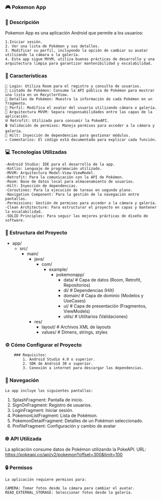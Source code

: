 ### 🎮 Pokemon App


### 📝 Descripción
Pokemon App es una aplicación Android que permite a los usuarios:

    1.Iniciar sesión.
    2. Ver una lista de Pokémon y sus detalles. 
    3. Modificar su perfil, incluyendo la opción de cambiar su avatar utilizando la cámara o la galería. 
    4. Esta app sigue MVVM, utiliza buenas prácticas de desarrollo y una arquitectura limpia para garantizar mantenibilidad y escalabilidad.



### 🚀 Características
    🔑 Login: Utiliza Room para el registro y consulta de usuarios.
    🐾 Listado de Pokémon: Consume la API pública de Pokémon para mostrar una lista en un RecyclerView.
    📄 Detalles de Pokémon: Muestra la información de cada Pokémon en un fragmento.
    📸 Perfil: Modifica el avatar del usuario utilizando cámara o galería.
    📐 Arquitectura MVVM: Separa responsabilidades entre las capas de la aplicación.
    🌐 Retrofit: Utilizado para consumir la PokeAPI.
    🔒 Validación de permisos: Maneja permisos para acceder a la cámara y galería.
    💉 Hilt: Inyección de dependencias para gestionar módulos.
    ✍️ Comentarios: El código está documentado para explicar cada función.



### 💻 Tecnologías Utilizadas

    -Android Studio: IDE para el desarrollo de la app.
    -Kotlin: Lenguaje de programación utilizado.
    -MVVM: Arquitectura Model-View-ViewModel.
    -Retrofit: Para la comunicación con la API de Pokémon.
    -Room: Base de datos local para almacenamiento de usuarios.
    -Hilt: Inyección de dependencias.
    -Coroutines: Para la ejecución de tareas en segundo plano.
    -Navigation Component: Para la gestión de la navegación entre pantallas.
    -Permissions: Gestión de permisos para acceder a la cámara y galería.
    -Clean Architecture: Para estructurar el proyecto en capas y mantener la escalabilidad.
    -SOLID Principles: Para seguir las mejores prácticas de diseño de software.



### 📂 Estructura del Proyecto

- app/
    - src/
        - main/
            - java/
                - com/
                    - example/
                        - pokemonapp/
                            - data/               # Capa de datos (Room, Retrofit, Repositorios)
                            - di/                 # Dependencias (Hilt)
                            - domain/             # Capa de dominio (Modelos y UseCases)
                            - ui/                 # Capa de presentación (Fragmentos, ViewModels)
                            - utils/              # Utilitarios (Validaciones)
            - res/
                - layout/               # Archivos XML de layouts
                - values/               # Dimens, strings, styles




### ⚙️ Cómo Configurar el Proyecto

        ### Requisitos:
            1. Android Studio 4.0 o superior.
            2. SDK de Android 30 o superior.
            3. Conexión a internet para descargar las dependencias.




### 📱 Navegación

    La app incluye las siguientes pantallas:

1. SplashFragment: Pantalla de inicio.
2. SignOnFragment: Registro de usuarios.
3. LoginFragment: Iniciar sesión.
4. PokemonListFragment: Lista de Pokémon.
5. PokemonDetailFragment: Detalles de un Pokémon seleccionado.
6. ProfileFragment: Configuración y cambio de avatar


### 🌐 API Utilizada
La aplicación consume datos de Pokémon utilizando la PokeAPI.
URL: https://pokeapi.co/api/v2/pokemon?offset=300&limit=100


### 🔒 Permisos
    La aplicación requiere permisos para:
    
    CAMERA: Tomar fotos desde la cámara para cambiar el avatar.
    READ_EXTERNAL_STORAGE: Seleccionar fotos desde la galería.
